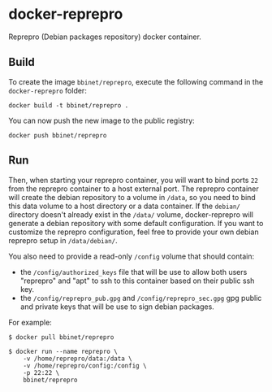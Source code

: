 docker-reprepro
===============
Reprepro (Debian packages repository) docker container.



Build
-----

To create the image `bbinet/reprepro`, execute the following command in the
`docker-reprepro` folder:

    docker build -t bbinet/reprepro .

You can now push the new image to the public registry:
    
    docker push bbinet/reprepro


Run
---

Then, when starting your reprepro container, you will want to bind ports `22`
from the reprepro container to a host external port.
The reprepro container will create the debian repository to a volume in
`/data`, so you need to bind this data volume to a host directory or a data
container.
If the `debian/` directory doesn't already exist in the `/data/` volume,
docker-reprepro will generate a debian repository with some default
configuration. If you want to customize the reprepro configuration, feel free
to provide your own debian reprepro setup in `/data/debian/`.

You also need to provide a read-only `/config` volume that should contain:
  - the `/config/authorized_keys` file that will be use to allow both users
    "reprepro" and "apt" to ssh to this container based on their public ssh
    key.
  - the `/config/reprepro_pub.gpg` and `/config/reprepro_sec.gpg` gpg public
    and private keys that will be use to sign debian packages.

For example:

    $ docker pull bbinet/reprepro

    $ docker run --name reprepro \
        -v /home/reprepro/data:/data \
        -v /home/reprepro/config:/config \
        -p 22:22 \
        bbinet/reprepro
